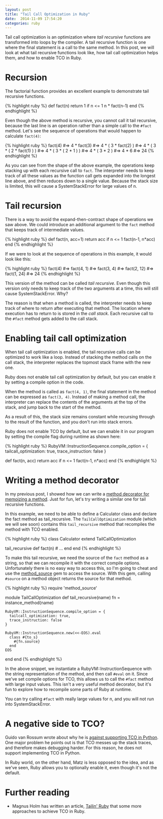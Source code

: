 ```yaml
---
layout: post
title: "Tail Call Optimization in Ruby"
date:  2014-11-09 17:54:20
categories: ruby
---
```


Tail call optimization is an optimization where _tail recursive_ functions are transformed into loops by the compiler. A tail recursive function is one where the final statement is a call to the same method. In this post, we will look at what tail recursive functions look like, how tail call optimization helps them, and how to enable TCO in Ruby.

# Recursion

The factorial function provides an excellent example to demonstrate tail recursive functions.

{% highlight ruby %}
def fact(n)
  return 1 if n <= 1
  n * fact(n-1)
end
{% endhighlight %}

Even though the above method is recursive, you cannot call it tail recursive, because the last line is an operation rather than a simple call to the `#fact` method. Let's see the sequence of operations that would happen to calculate `fact(4)`:

{% highlight ruby %}
fact(4)
#=> 4 * fact(3)
#=> 4 * ( 3 * fact(2) )
#=> 4 * ( 3 * ( 2 * fact(1) ) )
#=> 4 * ( 3 * ( 2 * 1 ) )
#=> 4 * ( 3 * 2 )
#=> 4 * 6
#=> 24
{% endhighlight %}

As you can see from the shape of the above example, the operations keep stacking up with each recursive call to `fact`. The interpreter needs to keep track of all these values as the function call gets expanded into the longest line above, and then reduces down to a single value. Because the stack size is limited, this will cause a SystemStackError for large values of n.

# Tail recursion

There is a way to avoid the expand-then-contract shape of operations we saw above. We could introduce an additional argument to the `fact` method that keeps track of intermediate values.

{% highlight ruby %}
def fact(n, acc=1)
  return acc if n <= 1
  fact(n-1, n*acc)
end
{% endhighlight %}

If we were to look at the sequence of operations in this example, it would look like this:

{% highlight ruby %}
fact(4)
#=> fact(4, 1)
#=> fact(3, 4)
#=> fact(2, 12)
#=> fact(1, 24)
#=> 24
{% endhighlight %}

This version of the method can be called _tail recursive_. Even though this version only needs to keep track of the two arguments at a time, this will still cause SystemStackError. Why?

The reason is that when a method is called, the interpreter needs to keep track of where to return after executing that method. The location where execution has to return to is stored in the _call stack_. Each recursive call to the `#fact` method gets added to the call stack.

# Enabling tail call optimization

When tail call optimization is enabled, the tail recursive calls can be optimized to work like a loop. Instead of stacking the method calls on the call stack, the interpreter replaces the topmost stack frame with the new one.

Ruby does not enable tail call optimization by default, but you can enable it by setting a compile option in the code.

When the method is called as `fact(4, 1)`, the final statement in the method can be expressed as `fact(3, 4)`. Instead of making a method call, the interpreter can replace the contents of the arguments at the top of the stack, and jump back to the start of the method.

As a result of this, the stack size remains constant while recursing through to the result of the function, and you don't run into stack errors.

Ruby does not enable TCO by default, but we can enable it in our program by setting the compile flag during runtime as shown here:

{% highlight ruby %}
RubyVM::InstructionSequence.compile_option = {
  tailcall_optimization: true,
  trace_instruction: false
}

def fact(n, acc)
  return acc if n <= 1
  fact(n-1, n*acc)
end
{% endhighlight %}

# Writing a method decorator

In my previous post, I showed how we can write a [method decorator for memoizing a method](/posts/ruby-memoization/). Just for fun, let's try writing a similar one for tail recursive functions.

In this example, we need to be able to define a Calculator class and declare the fact method as tail_recursive. The `TailCallOptimization` module (which we will see soon) contains this `tail_recursive` method that recompiles the method with TCO enabled.

{% highlight ruby %}
class Calculator
  extend TailCallOptimization

  tail_recursive def fact(n)
    # ...
  end
end
{% endhighlight %}

To make this tail recursive, we need the source of the `fact` method as a string, so that we can recompile it with the correct compile options. Unfortunately there is no easy way to access this, so I'm going to cheat and use the [method_source](https://github.com/banister/method_source) gem to access the source. With this gem, calling `#source` on a method object returns the source for that method.

{% highlight ruby %}
require 'method_source'

module TailCallOptimization
  def tail_recursive(name)
    fn = instance_method(name)

    RubyVM::InstructionSequence.compile_option = {
      tailcall_optimization: true,
      trace_instruction: false
    }

    RubyVM::InstructionSequence.new(<<-EOS).eval
      class #{to_s}
        #{fn.source}
      end
    EOS
  end
end
{% endhighlight %}

In the above snippet, we instantiate a RubyVM::InstructionSequence with the string representation of the method, and then call `#eval` on it. Since we've set compile options for TCO, this allows us to call the `#fact` method with large input values. This isn't a very useful method decorator, but it's fun to explore how to recompile some parts of Ruby at runtime.

You can try calling `#fact` with really large values for n, and you will not run into SystemStackError.

# A negative side to TCO?

Guido van Rossum wrote about why he is [against supporting TCO in Python](http://neopythonic.blogspot.in/2009/04/tail-recursion-elimination.html). One major problem he points out is that TCO messes up the stack traces, and therefore makes debugging harder. For this reason, he does not support implementing TCO in Python.

In Ruby world, on the other hand, Matz is less opposed to the idea, and as we've seen, Ruby allows you to optionally enable it, even though it's not the default.


# Further reading

* Magnus Holm has written an article, [Tailin' Ruby](http://timelessrepo.com/tailin-ruby) that some more approaches to achieve TCO in Ruby.
